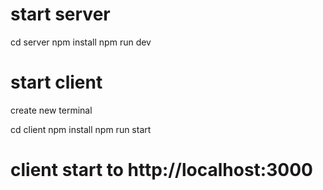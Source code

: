# start server 
cd server
npm install
npm run dev
# start client 
create new terminal

cd client
npm install
npm run start

# client start to http://localhost:3000
